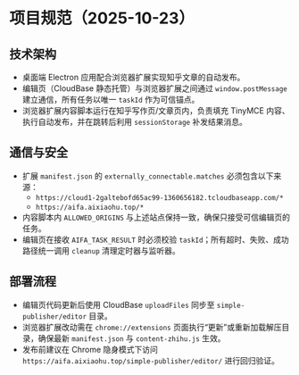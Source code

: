 # 项目规范（2025-10-23）

## 技术架构
- 桌面端 Electron 应用配合浏览器扩展实现知乎文章的自动发布。
- 编辑页（CloudBase 静态托管）与浏览器扩展之间通过 `window.postMessage` 建立通信，所有任务以唯一 `taskId` 作为可信锚点。
- 浏览器扩展内容脚本运行在知乎写作页/文章页内，负责填充 TinyMCE 内容、执行自动发布，并在跳转后利用 `sessionStorage` 补发结果消息。

## 通信与安全
- 扩展 `manifest.json` 的 `externally_connectable.matches` 必须包含以下来源：
  - `https://cloud1-2galtebofd65ac99-1360656182.tcloudbaseapp.com/*`
  - `https://aifa.aixiaohu.top/*`
- 内容脚本内 `ALLOWED_ORIGINS` 与上述站点保持一致，确保只接受可信编辑页的任务。
- 编辑页在接收 `AIFA_TASK_RESULT` 时必须校验 `taskId`；所有超时、失败、成功路径统一调用 `cleanup` 清理定时器与监听器。

## 部署流程
- 编辑页代码更新后使用 CloudBase `uploadFiles` 同步至 `simple-publisher/editor` 目录。
- 浏览器扩展改动需在 `chrome://extensions` 页面执行“更新”或重新加载解压目录，确保最新 `manifest.json` 与 `content-zhihu.js` 生效。
- 发布前建议在 Chrome 隐身模式下访问 `https://aifa.aixiaohu.top/simple-publisher/editor/` 进行回归验证。
